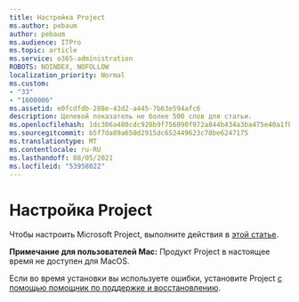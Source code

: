 ```yaml
---
title: Настройка Project
ms.author: pebaum
author: pebaum
ms.audience: ITPro
ms.topic: article
ms.service: o365-administration
ROBOTS: NOINDEX, NOFOLLOW
localization_priority: Normal
ms.custom:
- "33"
- "1600006"
ms.assetid: e0fcdfdb-288e-43d2-a445-7b63e594afc6
description: Целевой показатель не более 500 слов для статьи.
ms.openlocfilehash: 1dc306a480cdc920b9f756090f972a844b434a3ba475e40a1fbb08c89f625c51
ms.sourcegitcommit: b5f7da89a650d2915dc652449623c78be6247175
ms.translationtype: MT
ms.contentlocale: ru-RU
ms.lasthandoff: 08/05/2021
ms.locfileid: "53958022"
---
```

# <a name="setting-up-project"></a>Настройка Project

 Чтобы настроить Microsoft Project, выполните действия в [этой статье](https://support.office.com/article/7059249b-d9fe-4d61-ab96-5c5bf435f281.aspx).

**Примечание для пользователей Mac:** Продукт Project в настоящее время не доступен для MacOS. 
  
Если во время установки вы используете ошибки, установите Project [с помощью помощник по поддержке и восстановлению](https://aka.ms/SaRA-ProjectSetupScenario).
